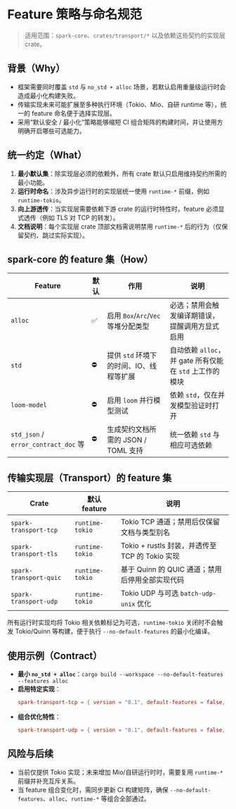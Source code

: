# Feature 策略与命名规范

> 适用范围：`spark-core`、`crates/transport/*` 以及依赖这些契约的实现层 crate。

## 背景（Why）
- 框架需要同时覆盖 `std` 与 `no_std + alloc` 场景，若默认启用重量级运行时会造成最小化构建失败。
- 传输实现未来可能扩展至多种执行环境（Tokio、Mio、自研 runtime 等），统一的 feature 命名便于选择实现层。
- 采用“默认安全 / 最小化”策略能够缩短 CI 组合矩阵的构建时间，并让使用方明确开启哪些可选能力。

## 统一约定（What）
1. **最小默认集**：除实现层必须的依赖外，所有 crate 默认只启用维持契约所需的最小功能。
2. **运行时命名**：涉及异步运行时的实现层统一使用 `runtime-*` 前缀，例如 `runtime-tokio`。
3. **向上游透传**：当实现层需要依赖下游 crate 的运行时特性时，feature 必须显式透传（例如 TLS 对 TCP 的转发）。
4. **文档说明**：每个实现层 crate 顶部文档需说明禁用 `runtime-*` 后的行为（仅保留契约、跳过实际实现）。

## spark-core 的 feature 集（How）
| Feature | 默认 | 作用 | 说明 |
| --- | --- | --- | --- |
| `alloc` | ✅ | 启用 `Box`/`Arc`/`Vec` 等堆分配类型 | 必选；禁用会触发编译期错误，提醒调用方显式启用 |
| `std` | ⛔ | 提供 `std` 环境下的时间、IO、线程等扩展 | 自动依赖 `alloc`，并 gate 所有仅能在 `std` 上工作的模块 |
| `loom-model` | ⛔ | 启用 `loom` 并行模型测试 | 依赖 `std`，仅在并发模型验证时打开 |
| `std_json` / `error_contract_doc` 等 | ⛔ | 生成契约文档所需的 JSON / TOML 支持 | 统一依赖 `std` 与相应可选依赖 |

## 传输实现层（Transport）的 feature 集
| Crate | 默认 feature | 说明 |
| --- | --- | --- |
| `spark-transport-tcp` | `runtime-tokio` | Tokio TCP 通道；禁用后仅保留文档与类型别名 |
| `spark-transport-tls` | `runtime-tokio` | Tokio + rustls 封装，并透传至 TCP 的 Tokio 实现 |
| `spark-transport-quic` | `runtime-tokio` | 基于 Quinn 的 QUIC 通道；禁用后停用全部实现代码 |
| `spark-transport-udp` | `runtime-tokio` | Tokio UDP 与可选 `batch-udp-unix` 优化 |

所有运行时实现均将 Tokio 相关依赖标记为可选，`runtime-tokio` 关闭时不会触发 Tokio/Quinn 等构建，便于执行 `--no-default-features` 的最小化编译。

## 使用示例（Contract）
- **最小 `no_std + alloc`**：`cargo build --workspace --no-default-features --features alloc`
- **启用特定实现**：
  ```toml
  spark-transport-tcp = { version = "0.1", default-features = false, features = ["runtime-tokio"] }
  ```
- **组合优化特性**：
  ```toml
  spark-transport-udp = { version = "0.1", default-features = false, features = ["runtime-tokio", "batch-udp-unix"] }
  ```

## 风险与后续
- 当前仅提供 Tokio 实现；未来增加 Mio/自研运行时时，需要复用 `runtime-*` 前缀并补充互斥关系。
- 当 feature 组合变化时，需同步更新 CI 构建矩阵，确保 `--no-default-features`、`alloc`、`runtime-*` 等组合全部通过。
